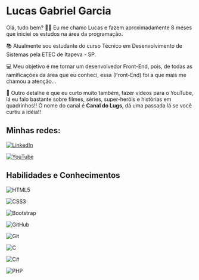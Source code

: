 
# Lucas Gabriel Garcia

Olá, tudo bem? 🖖🏻 Eu me chamo Lucas e fazem aproximadamente 8 meses que iniciei os estudos na área da programação.

📚 Atualmente sou estudante do curso Técnico em Desenvolvimento de Sistemas pela ETEC de Itapeva - SP.

💻 Meu objetivo é me tornar um desenvolvedor Front-End, pois, de todas as ramificações da área que eu conheci, essa (Front-End) foi a que mais me chamou a atenção...

🎥 Outro detalhe é que eu curto muito também, fazer vídeos para o YouTube, lá eu falo bastante sobre filmes, séries, super-heróis e histórias em quadrinhos!! O nome do canal é **Canal do Lugs**, dá uma passada lá se você curtiu a idéia!!

## Minhas redes:
[![LinkedIn](https://img.shields.io/badge/LinkedIn-3e77b6?style=for-the-badge&logo=linkedin&logoColor=fff)](https://www.linkedin.com/in/garcialucasga)

[![YouTube](https://img.shields.io/badge/YouTube-ff0000?style=for-the-badge&logo=youtube)](https://www.youtube.com/@canaldolugs/featured)

## Habilidades e Conhecimentos 
![HTML5](https://img.shields.io/badge/HTML5-fff?style=for-the-badge&logo=html5)

![CSS3](https://img.shields.io/badge/CSS3-fff?style=for-the-badge&logo=css3&logoColor=264CE4)

![Bootstrap](https://img.shields.io/badge/Bootstrap-fff?style=for-the-badge&logo=bootstrap)

![GitHub](https://img.shields.io/badge/GitHub-fff?style=for-the-badge&logo=github&logoColor=000)

![Git](https://img.shields.io/badge/Git-fff?style=for-the-badge&logo=git)

![C](https://img.shields.io/badge/C-fff?style=for-the-badge&logo=c)

![C#](https://img.shields.io/badge/C%23-fff?style=for-the-badge&logo=c-sharp&logoColor=823085)

![PHP](https://img.shields.io/badge/PHP-fff?style=for-the-badge&logo=php)



